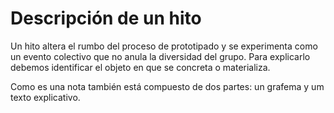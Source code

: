 # Descripción de un hito #

Un hito altera el rumbo del proceso de prototipado y se experimenta como un evento colectivo que no anula la diversidad del grupo. Para explicarlo debemos identificar el objeto en que se concreta o materializa.

Como es una nota también está compuesto de dos partes: un grafema y um texto explicativo.
